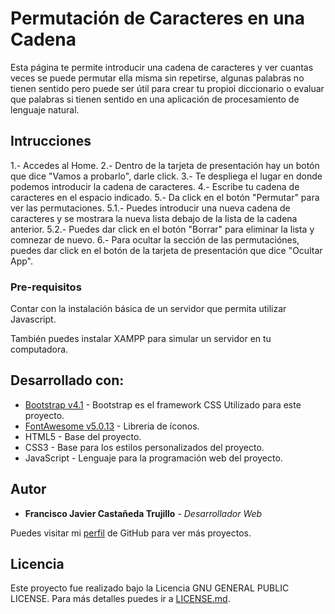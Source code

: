 # Permutación de Caracteres en una Cadena

Esta página te permite introducir una cadena de caracteres y ver cuantas veces se puede permutar ella misma sin repetirse, algunas palabras no tienen sentido pero puede ser útil para crear tu propioi diccionario o evaluar que palabras si tienen sentido en una aplicación de procesamiento de lenguaje natural.

## Intrucciones

1.- Accedes al Home.
2.- Dentro de la tarjeta de presentación hay un botón que dice "Vamos a probarlo", darle click.
3.- Te despliega el lugar en donde podemos introducir la cadena de caracteres.
4.- Escribe tu cadena de caracteres en el espacio indicado.
5.- Da click en el botón "Permutar" para ver las permutaciones.
  5.1.- Puedes introducir una nueva cadena de caracteres y se mostrara la nueva lista debajo de la lista de la cadena anterior.
  5.2.- Puedes dar click en el botón "Borrar" para eliminar la lista y comnezar de nuevo.
6.- Para ocultar la sección de las permutaciónes, puedes dar click en el botón de la tarjeta de presentación que dice "Ocultar App".

### Pre-requisitos

Contar con la instalación básica de un servidor que permita utilizar Javascript.

También puedes instalar XAMPP para simular un servidor en tu computadora.

## Desarrollado con:

* [Bootstrap v4.1](https://getbootstrap.com/) - Bootstrap es el framework CSS Utilizado para este proyecto.
* [FontAwesome v5.0.13](https://fontawesome.com/) - Libreria de íconos.
* HTML5 - Base del proyecto.
* CSS3 - Base para los estilos personalizados del proyecto.
* JavaScript - Lenguaje para la programación web del proyecto.

## Autor

* **Francisco Javier Castañeda Trujillo** - *Desarrollador Web*

Puedes visitar mi [perfil](https://github.com/fcastaneda9725) de GitHub para ver más proyectos.

## Licencia

Este proyecto fue realizado bajo la Licencia GNU GENERAL PUBLIC LICENSE. Para más detalles puedes ir a [LICENSE.md](LICENSE.md).
